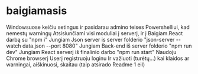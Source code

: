 # baigiamasis
Windowsuose keičiu setingus ir pasidarau admino teises Powershelliui, kad nemestų warningų
Atsisiunčiami visi moduliai į  serverį, ir į Baigiam.React darbą su "npm i"
Jungiam Json server is server folderio "json-server --watch data.json --port 8080"
Jungiam Back-end iš server folderio "npm run dev"
Jungiam React serverį iš finalinio darbo "npm run start"
Naudoju Chrome browserį
Userį registruoju
loginu
Ir važiuoti (turėtų...) kai klaidos ar warningai, aiškinuosi, skaitau (taip atsirado Readme 1 eil)

